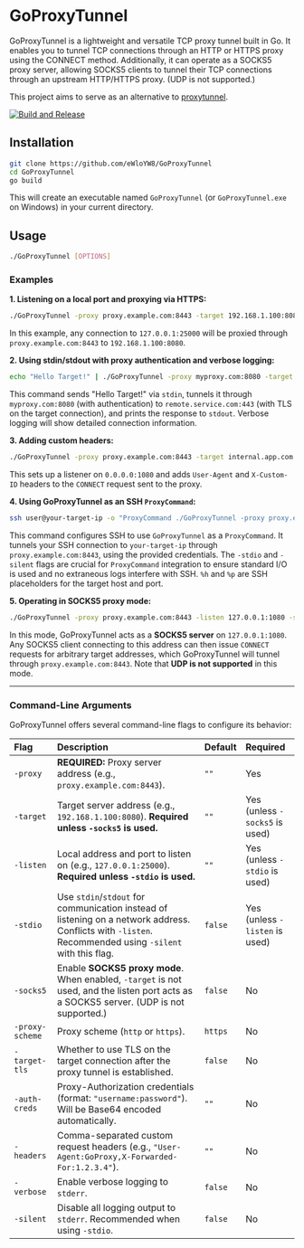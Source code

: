 # GoProxyTunnel

GoProxyTunnel is a lightweight and versatile TCP proxy tunnel built in Go. It enables you to tunnel TCP connections through an HTTP or HTTPS proxy using the CONNECT method. Additionally, it can operate as a SOCKS5 proxy server, allowing SOCKS5 clients to tunnel their TCP connections through an upstream HTTP/HTTPS proxy. (UDP is not supported.)

This project aims to serve as an alternative to [proxytunnel](https://github.com/proxytunnel/proxytunnel).

[![Build and Release](https://github.com/eWloYW8/GoProxyTunnel/actions/workflows/build.yml/badge.svg)](https://github.com/eWloYW8/GoProxyTunnel/actions/workflows/build.yml)

## Installation

```bash
git clone https://github.com/eWloYW8/GoProxyTunnel
cd GoProxyTunnel
go build
```

This will create an executable named `GoProxyTunnel` (or `GoProxyTunnel.exe` on Windows) in your current directory.

## Usage

```bash
./GoProxyTunnel [OPTIONS]
```

### Examples

**1. Listening on a local port and proxying via HTTPS:**

```bash
./GoProxyTunnel -proxy proxy.example.com:8443 -target 192.168.1.100:8080 -listen 127.0.0.1:25000
```

In this example, any connection to `127.0.0.1:25000` will be proxied through `proxy.example.com:8443` to `192.168.1.100:8080`.

**2. Using stdin/stdout with proxy authentication and verbose logging:**

```bash
echo "Hello Target!" | ./GoProxyTunnel -proxy myproxy.com:8080 -target remote.service.com:443 -auth-creds "user:pass" -target-tls -stdio -verbose
```

This command sends "Hello Target\!" via `stdin`, tunnels it through `myproxy.com:8080` (with authentication) to `remote.service.com:443` (with TLS on the target connection), and prints the response to `stdout`. Verbose logging will show detailed connection information.

**3. Adding custom headers:**

```bash
./GoProxyTunnel -proxy proxy.example.com:8443 -target internal.app.com:80 -listen 0.0.0.0:1080 -headers "User-Agent:MyProxyClient,X-Custom-ID:12345"
```

This sets up a listener on `0.0.0.0:1080` and adds `User-Agent` and `X-Custom-ID` headers to the `CONNECT` request sent to the proxy.

**4. Using GoProxyTunnel as an SSH `ProxyCommand`:**

```bash
ssh user@your-target-ip -o "ProxyCommand ./GoProxyTunnel -proxy proxy.example.com:8443 -target %h:%p -auth-creds 'your_username:your_password' -stdio -silent"
```

This command configures SSH to use `GoProxyTunnel` as a `ProxyCommand`. It tunnels your SSH connection to `your-target-ip` through `proxy.example.com:8443`, using the provided credentials. The `-stdio` and `-silent` flags are crucial for `ProxyCommand` integration to ensure standard I/O is used and no extraneous logs interfere with SSH. `%h` and `%p` are SSH placeholders for the target host and port.

**5. Operating in SOCKS5 proxy mode:**

```bash
./GoProxyTunnel -proxy proxy.example.com:8443 -listen 127.0.0.1:1080 -socks5
```

In this mode, GoProxyTunnel acts as a **SOCKS5 server** on `127.0.0.1:1080`. Any SOCKS5 client connecting to this address can then issue `CONNECT` requests for arbitrary target addresses, which GoProxyTunnel will tunnel through `proxy.example.com:8443`. Note that **UDP is not supported** in this mode.

-----

### Command-Line Arguments

GoProxyTunnel offers several command-line flags to configure its behavior:

| Flag | Description | Default | Required |
| :------------------- | :---------------------------------------------------------------------------------------------------------------------------------------------------- | :------------ | :----------------------------- |
| `-proxy` | **REQUIRED:** Proxy server address (e.g., `proxy.example.com:8443`). | `""` | Yes |
| `-target` | Target server address (e.g., `192.168.1.100:8080`). **Required unless `-socks5` is used.** | `""` | Yes (unless `-socks5` is used) |
| `-listen` | Local address and port to listen on (e.g., `127.0.0.1:25000`). **Required unless `-stdio` is used.** | `""` | Yes (unless `-stdio` is used) |
| `-stdio` | Use `stdin`/`stdout` for communication instead of listening on a network address. Conflicts with `-listen`. Recommended using `-silent` with this flag. | `false` | Yes (unless `-listen` is used) |
| `-socks5` | Enable **SOCKS5 proxy mode**. When enabled, `-target` is not used, and the listen port acts as a SOCKS5 server. (UDP is not supported.) | `false` | No |
| `-proxy-scheme` | Proxy scheme (`http` or `https`). | `https` | No |
| `-target-tls` | Whether to use TLS on the target connection after the proxy tunnel is established. | `false` | No |
| `-auth-creds` | Proxy-Authorization credentials (format: `"username:password"`). Will be Base64 encoded automatically. | `""` | No |
| `-headers` | Comma-separated custom request headers (e.g., `"User-Agent:GoProxy,X-Forwarded-For:1.2.3.4"`). | `""` | No |
| `-verbose` | Enable verbose logging to `stderr`. | `false` | No |
| `-silent` | Disable all logging output to `stderr`. Recommended when using `-stdio`. | `false` | No |
